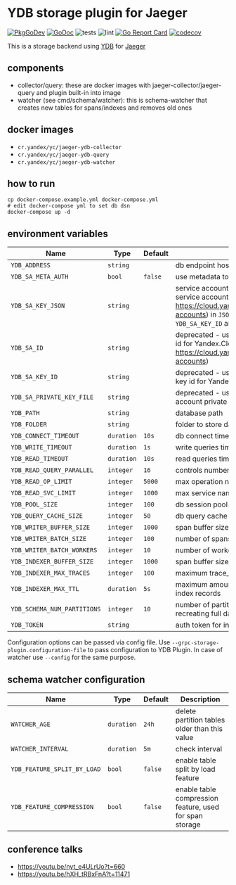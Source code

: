 # YDB storage plugin for Jaeger

[![PkgGoDev](https://pkg.go.dev/badge/github.com/ydb-platform/jaeger-ydb-store)](https://pkg.go.dev/github.com/ydb-platform/jaeger-ydb-store)
[![GoDoc](https://godoc.org/github.com/ydb-platform/jaeger-ydb-store?status.svg)](https://godoc.org/github.com/ydb-platform/jaeger-ydb-store)
![tests](https://github.com/ydb-platform/jaeger-ydb-store/workflows/tests/badge.svg?branch=master)
![lint](https://github.com/ydb-platform/jaeger-ydb-store/workflows/lint/badge.svg?branch=master)
[![Go Report Card](https://goreportcard.com/badge/github.com/ydb-platform/jaeger-ydb-store)](https://goreportcard.com/report/github.com/ydb-platform/jaeger-ydb-store)
[![codecov](https://codecov.io/gh/yandex-cloud/jaeger-ydb-store/branch/master/graph/badge.svg)](https://app.codecov.io/gh/yandex-cloud/jaeger-ydb-store)

This is a storage backend using [YDB](https://ydb.tech/) for [Jaeger](https://github.com/jaegertracing/jaeger)

## components

- collector/query: these are docker images with jaeger-collector/jaeger-query and plugin built-in into image
- watcher (see cmd/schema/watcher): this is schema-watcher that creates new tables for spans/indexes and removes old ones

## docker images

- `cr.yandex/yc/jaeger-ydb-collector`
- `cr.yandex/yc/jaeger-ydb-query`
- `cr.yandex/yc/jaeger-ydb-watcher`

## how to run

```
cp docker-compose.example.yml docker-compose.yml
# edit docker-compose yml to set db dsn
docker-compose up -d
```

## environment variables

Name | Type | Default | Description
--- | --- | --- | ---
`YDB_ADDRESS` | `string` | | db endpoint host:port to connect to
`YDB_SA_META_AUTH` | `bool` | `false` | use metadata to authorize requests ([documentation](https://cloud.yandex.com/docs/compute/operations/vm-connect/auth-inside-vm#auth-inside-vm))
`YDB_SA_KEY_JSON` | `string` | | service account key for Yandex.Cloud authorization (doc on service accounts: https://cloud.yandex.com/docs/iam/concepts/users/service-accounts) in `JSON`. This variable replaces `YDB_SA_ID`, `YDB_SA_KEY_ID` and `YDB_SA_PRIVATE_KEY_FILE`   
`YDB_SA_ID` | `string` | | deprecated - use `YDB_SA_KEY_JSON` variable. Service account id for Yandex.Cloud authorization (doc on service accounts: https://cloud.yandex.com/docs/iam/concepts/users/service-accounts)
`YDB_SA_KEY_ID` | `string` | | deprecated - use `YDB_SA_KEY_JSON` variable. service account key id for Yandex.Cloud authorization
`YDB_SA_PRIVATE_KEY_FILE` | `string` | | deprecated - use `YDB_SA_KEY_JSON` variable. path to service account private key for Yandex.Cloud authorization
`YDB_PATH` | `string` | | database path
`YDB_FOLDER` | `string` | | folder to store data in)
`YDB_CONNECT_TIMEOUT` | `duration` | `10s` | db connect timeout
`YDB_WRITE_TIMEOUT` | `duration`| `1s` | write queries timeout
`YDB_READ_TIMEOUT` | `duration` | `10s` | read queries timeout
`YDB_READ_QUERY_PARALLEL` | `integer` | `16` | controls number of parallel read subqueries
`YDB_READ_OP_LIMIT` | `integer` | `5000` | max operation names to fetch for service
`YDB_READ_SVC_LIMIT` | `integer` | `1000` | max service names to fetch
`YDB_POOL_SIZE` | `integer` | `100` | db session pool size
`YDB_QUERY_CACHE_SIZE` | `integer` | `50` | db query cache size
`YDB_WRITER_BUFFER_SIZE` | `integer` | `1000` | span buffer size for batch writer
`YDB_WRITER_BATCH_SIZE` | `integer` | `100` | number of spans in batch write calls
`YDB_WRITER_BATCH_WORKERS` | `integer` | `10` | number of workers processing batch writes
`YDB_INDEXER_BUFFER_SIZE` | `integer` | `1000` | span buffer size for indexer
`YDB_INDEXER_MAX_TRACES` | `integer` | `100` | maximum trace_id count in a sinigle index record
`YDB_INDEXER_MAX_TTL` | `duration` | `5s` | maximum amount of time for indexer to batch trace_idы for index records
`YDB_SCHEMA_NUM_PARTITIONS` | `integer` | `10` | number of partitioned tables per day. Changing it requires recreating full data set
`YDB_TOKEN` | `string` | | auth token for internal purposes

Configuration options can be passed via config file. Use `--grpc-storage-plugin.configuration-file` to pass configuration to YDB Plugin. In case of watcher use `--config` for the same purpose.  

## schema watcher configuration

Name | Type | Default | Description
--- | --- | --- | ---
`WATCHER_AGE` | `duration` | `24h` | delete partition tables older than this value
`WATCHER_INTERVAL` | `duration` | `5m` | check interval
`YDB_FEATURE_SPLIT_BY_LOAD` | `bool` | `false` | enable table split by load feature
`YDB_FEATURE_COMPRESSION` | `bool` | `false` | enable table compression feature, used for span storage

## conference talks

- https://youtu.be/nyt_e4ULrUo?t=660
- https://youtu.be/hXH_tRBxFnA?t=11471
